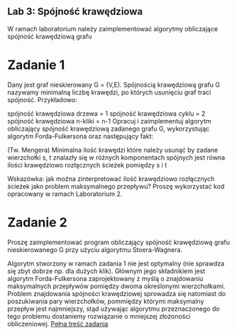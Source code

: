 ## Lab 3: Spójność krawędziowa
W ramach laboratorium należy zaimplementować algorytmy obliczające spójność krawędziową grafu

# Zadanie 1
Dany jest graf nieskierowany G = (V,E). Spójnością krawędziową grafu G nazywamy minimalną liczbę krawędzi, po których usunięciu graf traci spójność. Przykładowo:

spójność krawędziowa drzewa = 1
spójność krawędziowa cyklu = 2
spójność krawędziowa n-kliki = n-1
Opracuj i zaimplementuj algorytm obliczający spójność krawędziową zadanego grafu G, wykorzystując algorytm Forda-Fulkersona oraz następujący fakt:

(Tw. Mengera) Minimalna ilość krawędzi które należy usunąć by zadane wierzchołki s, t znalazły się w różnych komponentach spójnych jest równa ilości krawędziowo rozłącznych ścieżek pomiędzy s i t

Wskazówka: jak można zinterpretować ilość krawędziowo rozłącznych ścieżek jako problem maksymalnego przepływu? Proszę wykorzystać kod opracowany w ramach Laboratorium 2.

# Zadanie 2
Proszę zaimplementować program obliczający spójność krawędziową grafu nieskierowanego G przy użyciu algorytmu Stoera-Wagnera.

Algorytm stworzony w ramach zadania 1 nie jest optymalny (nie sprawdza się zbyt dobrze np. dla dużych klik). Głównym jego składnikiem jest algorytm Forda-Fulkersona zaprojektowany z myślą o znajdowaniu maksymalnych przepływów pomiędzy dwoma określonymi wierzchołkami. Problem znajdowania spójności krawędziowej sprowadza się natomiast do poszukiwania pary wierzchołków, pommiędzy którymi maksymalny przepływ jest najmniejszy, stąd używając algorytmu przeznaczonego do tego problemu dostaniemy rozwiązanie o mniejszej złożoności obliczeniowej.
[Pełna treść zadania](https://faliszew.github.io/algograf/lab3)
